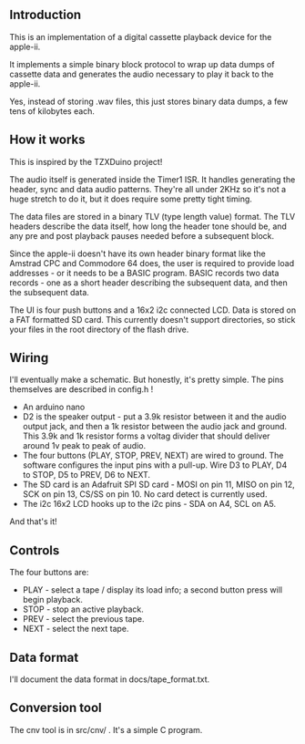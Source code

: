 
## Introduction

This is an implementation of a digital cassette playback device
for the apple-ii.

It implements a simple binary block protocol to wrap up data
dumps of cassette data and generates the audio necessary to
play it back to the apple-ii.

Yes, instead of storing .wav files, this just stores binary
data dumps, a few tens of kilobytes each.

## How it works

This is inspired by the TZXDuino project!

The audio itself is generated inside the Timer1 ISR.
It handles generating the header, sync and data audio patterns.
They're all under 2KHz so it's not a huge stretch to do it, but
it does require some pretty tight timing.

The data files are stored in a binary TLV (type length value)
format.  The TLV headers describe the data itself, how long
the header tone should be, and any pre and post playback
pauses needed before a subsequent block.

Since the apple-ii doesn't have its own header binary format
like the Amstrad CPC and Commodore 64 does, the user is required
to provide load addresses - or it needs to be a BASIC program.
BASIC records two data records - one as a short header describing
the subsequent data, and then the subsequent data.

The UI is four push buttons and a 16x2 i2c connected LCD.
Data is stored on a FAT formatted SD card.  This currently doesn't
support directories, so stick your files in the root directory
of the flash drive.

## Wiring

I'll eventually make a schematic.  But honestly, it's pretty simple.
The pins themselves are described in config.h !

 * An arduino nano
 * D2 is the speaker output - put a 3.9k resistor between it and
   the audio output jack, and then a 1k resistor between the audio jack
   and ground. This 3.9k and 1k resistor forms a voltag divider that
   should deliver around 1v peak to peak of audio.
 * The four buttons (PLAY, STOP, PREV, NEXT) are wired to ground.
   The software configures the input pins with a pull-up.
   Wire D3 to PLAY, D4 to STOP, D5 to PREV, D6 to NEXT.
 * The SD card is an Adafruit SPI SD card - MOSI on pin 11, MISO on pin 12,
   SCK on pin 13, CS/SS on pin 10.  No card detect is currently used.
 * The i2c 16x2 LCD hooks up to the i2c pins - SDA on A4, SCL on A5.

And that's it!

## Controls

The four buttons are:

 * PLAY - select a tape / display its load info; a second button
   press will begin playback.
 * STOP - stop an active playback.
 * PREV - select the previous tape.
 * NEXT - select the next tape.

## Data format

I'll document the data format in docs/tape_format.txt.

## Conversion tool

The cnv tool is in src/cnv/ . It's a simple C program.

